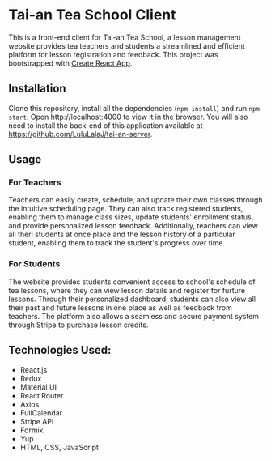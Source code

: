 # Tai-an Tea School Client
This is a front-end client for Tai-an Tea School, a lesson management website provides tea teachers and students a streamlined and efficient platform for lesson registration and feedback. This project was bootstrapped with [Create React App](https://github.com/facebook/create-react-app).

## Installation
Clone this repository, install all the dependencies (`npm install`) and run `npm start`.  Open http://localhost:4000 to view it in the browser. You will also need to install the back-end of this application available at https://github.com/LuluLalaJ/tai-an-server.


## Usage

### For Teachers
Teachers can easily create, schedule, and update their own classes through the intuitive scheduling page. They can also track registered students, enabling them to manage class sizes, update students' enrollment status, and provide personalized lesson feedback. Additionally, teachers can view all theri students at once place and the lesson history of a particular student, enabling them to track the student's progress over time.

### For Students
The website provides students convenient access to school's schedule of tea lessons, where they can view lesson details and register for furture lessons. Through their personalized dashboard, students can also view all their past and future lessons in one place as well as feedback from teachers. The platform also allows a seamless and secure payment system through Stripe to purchase lesson credits.

## Technologies Used:
* React.js
* Redux
* Material UI
* React Router
* Axios
* FullCalendar
* Stripe API
* Formik
* Yup
* HTML, CSS, JavaScript
